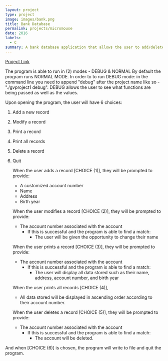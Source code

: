 ```yaml
---
layout: project
type: project
image: images/bank.png
title: Bank Database
permalink: projects/micromouse
date: 2016
labels:
  - C
summary: A bank database application that allows the user to add/delete/edit bank accounts. 
---
```


[Project Link](https://github.com/gviloria/gviloria.github.io/tree/master/projects/Project_1)

   The program is able to run in (2) modes - DEBUG & NORMAL
   By default the program runs NORMAL MODE. In order to to run DEBUG mode: in the command line
   you need to append "debug" after the project name like so - "./gvproject1 debug".
   DEBUG allows the user to see what functions are being passed as well as the values.
   
   Upon opening the program, the user will have 6 choices:
   
1. Add a new record
2. Modify a record
3. Print a record
4. Print all records
5. Delete a record
6. Quit
  
   When the user adds a record [CHOICE (1)], they will be prompted to provide:
   - A customized account number
   - Name
   - Address
   - Birth year
   
   When the user modifies a record [CHOICE (2)], they will be prompted to provide:
   - The account number associated with the account
     * If this is successful and the program is able to find a match:
       - The user will be given the opportunity to change their name
   
   When the user prints a record [CHOICE (3)], they will be prompted to provide:
   - The account number associated with the account
     * If this is successful and the program is able to find a match:
       - The user will display all data stored such as their name, address, account number, and birth year
  
   When the user prints all records [CHOICE (4)],
   - All data stored will be displayed in ascending order according to their account number.
   
   When the user deletes a record [CHOICE (5)], they will be prompted to provide:
   - The account number associated with the account
     * If this is successful and the program is able to find a match:
       - The account will be deleted.
  
  And when [CHOICE (6)] is chosen, the program will write to file and quit the program.


